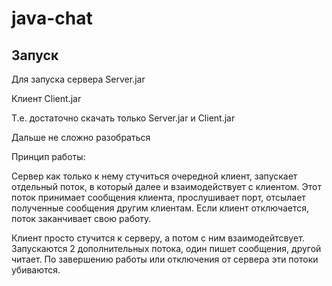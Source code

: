 java-chat
=========

## Запуск

Для запуска сервера Server.jar

Клиент Client.jar

Т.е. достаточно скачать только Server.jar и Client.jar

Дальше не сложно разобраться

Принцип работы:

Сервер как только к нему стучиться очередной клиент, запускает отдельный поток, в который далее и взаимодействует с клиентом. Этот поток принимает сообщения клиента, прослушивает порт, отсылает полученные сообщения другим клиентам. Если клиент отключается, поток заканчивает свою работу.

Клиент просто стучится к серверу, а потом с ним взаимодейтсвует. Запускаются 2 дополнительных потока, один пишет сообщения, другой читает. По завершению работы или отключения от сервера эти потоки убиваются.

